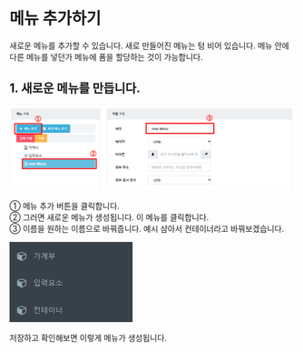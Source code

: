 # 메뉴 추가하기
새로운 메뉴를 추가할 수 있습니다. 새로 만들어진 메뉴는 텅 비어 있습니다. 메뉴 안에 다른 메뉴를 넣던가 메뉴에 폼을 할당하는 것이 가능합니다.

## 1. 새로운 메뉴를 만듭니다.

![새로운 메뉴를 만듭니다](/media/image203.png)

①	메뉴 추가 버튼을 클릭합니다.<br>
②	그러면 새로운 메뉴가 생성됩니다. 이 메뉴를 클릭합니다.<br>
③	이름을 원하는 이름으로 바꿔줍니다. 예시 삼아서 컨테이너라고 바꿔보겠습니다.

![메뉴 확인하기](/media/image204.png)

저장하고 확인해보면 이렇게 메뉴가 생성됩니다.